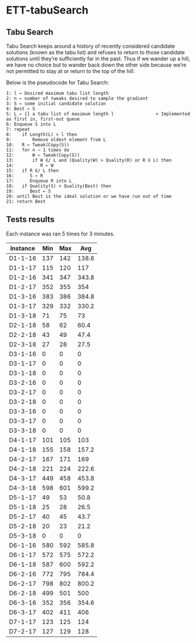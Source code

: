 # ETT-tabuSearch

## Tabu Search

Tabu Search keeps around a history of recently considered candidate solutions (known as the tabu list) and refuses to return to those candidate solutions until they’re sufficiently far in the past. Thus if we wander up a hill, we
have no choice but to wander back down the other side because we’re not permitted to stay at or return to the top of the hill.

Below is the pseudocode for Tabu Search:

```
1: l ← Desired maximum tabu list length
2: n ← number of tweaks desired to sample the gradient
3: S ← some initial candidate solution
4: Best ← S
5: L ← {} a tabu list of maximum length l                > Implemented as first in, first-out queue
6: Enqueue S into L
7: repeat
8:    if Length(L) > l then
9:        Remove oldest element from L
10:   R ← Tweak(Copy(S))
11:   for n − 1 times do
12:       W ← Tweak(Copy(S))
13:       if W ∈/ L and (Quality(W) > Quality(R) or R ∈ L) then
14:          R ← W
15:   if R ∈/ L then
16:      S ← R
17:      Enqueue R into L
18:   if Quality(S) > Quality(Best) then
19:      Best ← S
20: until Best is the ideal solution or we have run out of time
21: return Best
```
 
## Tests results

Each instance was ran 5 times for 3 minutes.

Instance | Min | Max | Avg
--- | --- | --- | --- 
D1-1-16 | 137 | 142 | 138.6
D1-1-17 | 115 | 120 | 117
D1-2-16 | 341 | 347 | 343.8
D1-2-17 | 352 | 355 | 354
D1-3-16 | 383 | 386 | 384.8
D1-3-17 | 329 | 332 | 330.2
D1-3-18 | 71 | 75 | 73
D2-1-18 | 58 | 62 | 60.4
D2-2-18 | 43 | 49 | 47.4
D2-3-18 | 27 | 28 | 27.5
D3-1-16 | 0 | 0 | 0
D3-1-17 | 0 | 0 | 0
D3-1-18 | 0 | 0 | 0
D3-2-16 | 0 | 0 | 0
D3-2-17 | 0 | 0 | 0 
D3-2-18 | 0 | 0 | 0
D3-3-16 | 0 | 0 | 0 
D3-3-17 | 0 | 0 | 0
D3-3-18 | 0 | 0 | 0
D4-1-17 | 101 | 105 | 103
D4-1-18 | 155 | 158 | 157.2
D4-2-17 | 167 | 171 | 169
D4-2-18 | 221 | 224 | 222.6
D4-3-17 | 449 | 458 | 453.8
D4-3-18 | 598 | 601 | 599.2
D5-1-17 | 49 | 53 | 50.8
D5-1-18 | 25 | 28 | 26.5
D5-2-17 | 40 | 45 | 43.7
D5-2-18 | 20 | 23 | 21.2
D5-3-18 | 0 | 0 | 0
D6-1-16 | 580 | 592 | 585.8
D6-1-17 | 572 | 575 | 572.2
D6-1-18 | 587 | 600 | 592.2
D6-2-16 | 772 | 795 | 784.4
D6-2-17 | 798 | 802 | 800.2
D6-2-18 | 499 | 501 | 500
D6-3-16 | 352 | 356 | 354.6
D6-3-17 | 402 | 411 | 406
D7-1-17 | 123 | 125 | 124
D7-2-17 | 127 | 129 | 128

